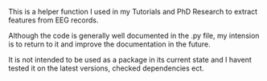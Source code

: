 This is a helper function I used in my Tutorials and PhD Research to extract features from EEG records.

Although the code is generally well documented in the .py file, my intension is to return to it and improve the documentation in the future.

It is not intended to be used as a package in its current state and I havent tested it on the latest versions, checked dependencies ect.
